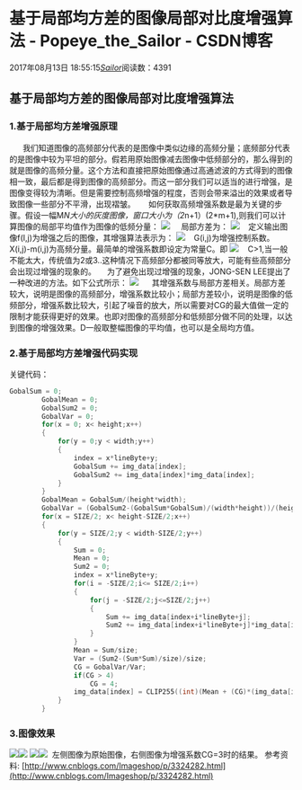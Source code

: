 # 基于局部均方差的图像局部对比度增强算法 - Popeye_the_Sailor - CSDN博客
2017年08月13日 18:55:15[_Sailor_](https://me.csdn.net/lz0499)阅读数：4391
## **基于局部均方差的图像局部对比度增强算法**
### **1.基于局部均方差增强原理**
      我们知道图像的高频部分代表的是图像中类似边缘的高频分量；底频部分代表的是图像中较为平坦的部分。假若用原始图像减去图像中低频部分的，那么得到的就是图像的高频分量。这个方法和直接把原始图像通过高通滤波的方式得到的图像相一致，最后都是得到图像的高频部分。而这一部分我们可以适当的进行增强，是图像变得较为清晰。但是需要控制高频增强的程度，否则会带来溢出的效果或者导致图像一些部分不平滑，出现褶皱。
     如何获取高频增强系数是最为关键的步骤。假设一幅M*N大小的灰度图像，窗口大小为（2*n+1）(2*m+1),则我们可以计算图像的局部平均值作为图像的低频分量：
![](https://img-blog.csdn.net/20170813184610911)
    局部方差为：
![](https://img-blog.csdn.net/20170813184616689)
   定义输出图像f(I,j)为增强之后的图像，其增强算法表示为：
![](https://img-blog.csdn.net/20170813184621259)
   G(i,j)为增强控制系数。X(i,j)-m(i,j)为高频分量。最简单的增强系数即设定为常量C。即
![](https://img-blog.csdn.net/20170813184625337)
   C>1,当一般不能太大，传统值为2或3..这种情况下高频部分都被同等放大，可能有些高频部分会出现过增强的现象的。
    为了避免出现过增强的现象，JONG-SEN LEE提出了一种改进的方法。如下公式所示：
![](https://img-blog.csdn.net/20170813184629455)
     其增强系数与局部方差相关。局部方差较大，说明是图像的高频部分，增强系数比较小；局部方差较小，说明是图像的低频部分，增强系数比较大，引起了噪音的放大，所以需要对CG的最大值做一定的限制才能获得更好的效果。也即对图像的高频部分和低频部分做不同的处理，以达到图像的增强效果。D一般取整幅图像的平均值，也可以是全局均方值。
### **2.基于局部均方差增强代码实现**
关键代码：
```cpp
GobalSum = 0;
		GobalMean = 0;
		GobalSum2 = 0;
		GobalVar = 0;
		for(x = 0; x< height;x++)
		{
			for(y = 0;y < width;y++)
			{
				index = x*lineByte+y;
				GobalSum += img_data[index];
				GobalSum2 += img_data[index]*img_data[index];
			}
		}
		GobalMean = GobalSum/(height*width);
		GobalVar = (GobalSum2-(GobalSum*GobalSum)/(width*height))/(height*width);
		for(x = SIZE/2; x< height-SIZE/2;x++)
		{
			for(y = SIZE/2;y < width-SIZE/2;y++)
			{
				Sum = 0;
				Mean = 0;
				Sum2 = 0;
				index = x*lineByte+y;
				for(i = -SIZE/2;i<= SIZE/2;i++)
				{
					for(j = -SIZE/2;j<=SIZE/2;j++)
					{
						Sum += img_data[index+i*lineByte+j];
						Sum2 += img_data[index+i*lineByte+j]*img_data[index+i*lineByte+j];
					}
				}
				Mean = Sum/size;
				Var = (Sum2-(Sum*Sum)/size)/size;
				CG = GobalVar/Var;
				if(CG > 4)
					CG = 4;
				img_data[index] = CLIP255((int)(Mean + (CG)*(img_data[index]- Mean)));
			}
		}
```
### **3.图像效果**
![](https://img-blog.csdn.net/20170813185129845)![](https://img-blog.csdn.net/20170813185151870)
![](https://img-blog.csdn.net/20170813185249998)![](https://img-blog.csdn.net/20170813185209629)
 左侧图像为原始图像，右侧图像为增强系数CG=3时的结果。
参考资料:
[http://www.cnblogs.com/Imageshop/p/3324282.html](http://www.cnblogs.com/Imageshop/p/3324282.html)
